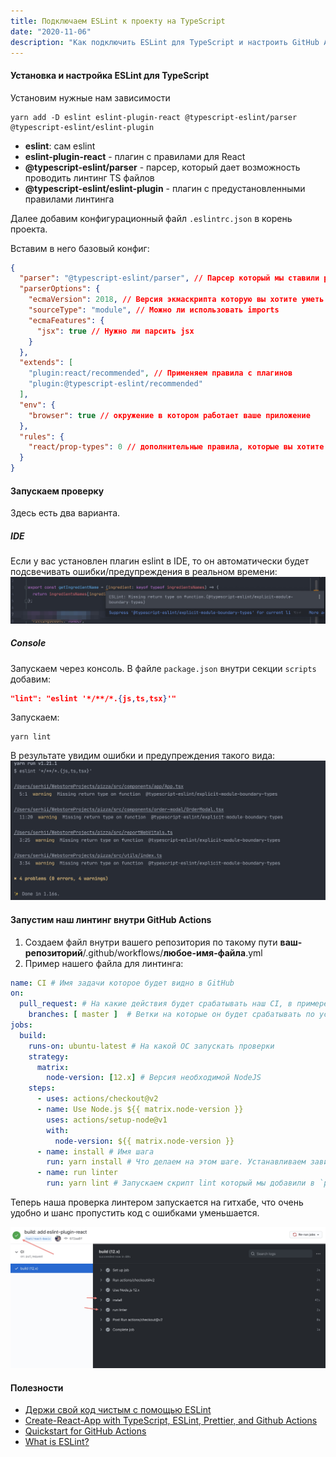```yaml
---
title: Подключаем ESLint к проекту на TypeScript
date: "2020-11-06"
description: "Как подключить ESLint для TypeScript и настроить GitHub Actions"
---
```


#### Установка и настройка ESLint для TypeScript

Установим нужные нам зависимости 
    
    yarn add -D eslint eslint-plugin-react @typescript-eslint/parser @typescript-eslint/eslint-plugin
    
- **eslint**: сам eslint
- **eslint-plugin-react** - плагин с правилами для React
- **@typescript-eslint/parser** - парсер, который дает возможность проводить линтинг TS файлов
- **@typescript-eslint/eslint-plugin** - плагин с предустановленными правилами линтинга

Далее добавим конфигурационный файл `.eslintrc.json` в корень проекта.

Вставим в него базовый конфиг:

```json
{
  "parser": "@typescript-eslint/parser", // Парсер который мы ставили ранее
  "parserOptions": {
    "ecmaVersion": 2018, // Версия экмаскрипта которую вы хотите уметь парсить
    "sourceType": "module", // Можно ли использовать imports
    "ecmaFeatures": {
      "jsx": true // Нужно ли парсить jsx
    }
  },
  "extends": [
    "plugin:react/recommended", // Применяем правила с плагинов
    "plugin:@typescript-eslint/recommended" 
  ],
  "env": {
    "browser": true // окружение в котором работает ваше приложение
  },
  "rules": {
    "react/prop-types": 0 // дополнительные правила, которые вы хотите сами настроить
  }
}
```

#### Запускаем проверку

Здесь есть два варианта.

##### IDE
Если у вас установлен плагин eslint в IDE, то он автоматически будет подсвечивать
ошибки/предупреждения в реальном времени: ![Ошибка в IDE](./error.png)

##### Console
Запускаем через консоль. В файле `package.json` внутри секции `scripts` добавим:
```json
"lint": "eslint '*/**/*.{js,ts,tsx}'"
```

Запускаем: 

    yarn lint

В результате увидим ошибки и предупреждения такого вида: ![Ошибки в консоли](./console.png)

#### Запустим наш линтинг внутри GitHub Actions

1. Создаем файл внутри вашего репозитория по такому пути **ваш-репозиторий**/.github/workflows/**любое-имя-файла**.yml
2. Пример нашего файла для линтинга:
```yaml
name: CI # Имя задачи которое будет видно в GitHub
on:
  pull_request: # На какие действия будет срабатывать наш CI, в примере у нас пулл реквест
    branches: [ master ]  # Ветки на которые он будет срабатывать по условию выше
jobs:
  build:
    runs-on: ubuntu-latest # На какой ОС запускать проверки
    strategy:
      matrix:
        node-version: [12.x] # Версия необходимой NodeJS
    steps:
      - uses: actions/checkout@v2
      - name: Use Node.js ${{ matrix.node-version }}
        uses: actions/setup-node@v1
        with:
          node-version: ${{ matrix.node-version }}
      - name: install # Имя шага
        run: yarn install # Что делаем на этом шаге. Устанавливаем зависимости 
      - name: run linter
        run: yarn lint # Запускаем скрипт lint который мы добавили в `package.json`
```

Теперь наша проверка линтером запускается на гитхабе, что очень удобно и шанс пропустить код с ошибками уменьшается.

![CI](./lint.png)

#### Полезности
- [Держи свой код чистым с помощью ESLint](https://frontend-stuff.com/blog/eslint/)
- [Create-React-App with TypeScript, ESLint, Prettier, and Github Actions](https://medium.com/@brygrill/create-react-app-with-typescript-eslint-prettier-and-github-actions-f3ce6a571c97)
- [Quickstart for GitHub Actions](https://docs.github.com/en/free-pro-team@latest/actions/quickstart)
- [What is ESLint?](https://hackernoon.com/what-is-eslint-how-do-i-set-it-up-on-atom-70f270f57296)

